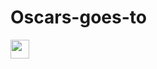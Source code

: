 # Oscars-goes-to

<img src="https://github.com/LucasSilva77/Oscars-goes-to/issues/1#issue-1761774580" width="30px">
